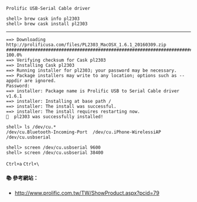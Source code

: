 `Prolific USB-Serial Cable driver`

```console
shell> brew cask info pl2303
shell> brew cask install pl2303
```

---

```
==> Downloading http://prolificusa.com/files/PL2303_MacOSX_1.6.1_20160309.zip
######################################################################## 100.0%
==> Verifying checksum for Cask pl2303
==> Installing Cask pl2303
==> Running installer for pl2303; your password may be necessary.
==> Package installers may write to any location; options such as --appdir are ignored.
Password:
==> installer: Package name is Prolific USB to Serial Cable driver v1.6.1
==> installer: Installing at base path /
==> installer: The install was successful.
==> installer: The install requires restarting now.
🍺  pl2303 was successfully installed!
```

```console
shell> ls /dev/cu.*
/dev/cu.Bluetooth-Incoming-Port  /dev/cu.iPhone-WirelessiAP  /dev/cu.usbserial

shell> screen /dev/cu.usbserial 9600
shell> screen /dev/cu.usbserial 38400
```

`Ctrl+a` `Ctrl+\`

#### :books: 參考網站：
- http://www.prolific.com.tw/TW/ShowProduct.aspx?pcid=79
